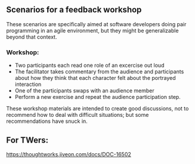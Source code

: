 ## Scenarios for a feedback workshop

These scenarios are specifically aimed at software developers doing pair programming in an agile environment, but they might be generalizable beyond that context.

### Workshop:

- Two participants each read one role of an excercise out loud
- The facilitator takes commentary from the audience and participants about how they think that each character felt about the portrayed interaction
- One of the participants swaps with an audience member
- Perform a new exercise and repeat the audience participation step.

These workshop materials are intended to create good discussions, not to recommend how to deal with difficult situations; but some recommendations have snuck in.


## For TWers:

https://thoughtworks.jiveon.com/docs/DOC-16502

